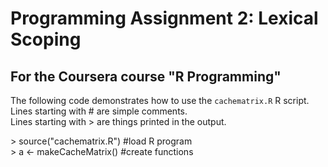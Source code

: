 # Programming Assignment 2: Lexical Scoping
## For the Coursera course "R Programming"

The following code demonstrates how to use the `cachematrix.R` R script.  
Lines starting with \# are simple comments.  
Lines starting with > are things printed in the output.

\> source("cachematrix.R")    \#load R program  
\> a <- makeCacheMatrix()     \#create functions  


